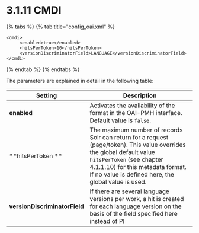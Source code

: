 # 3.1.11 CMDI

{% tabs %}
{% tab title="config_oai.xml" %}
```markup
<cmdi>
     <enabled>true</enabled>
     <hitsPerToken>10</hitsPerToken>
     <versionDiscriminatorField>LANGUAGE</versionDiscriminatorField>
</cmdi>
```
{% endtab %}
{% endtabs %}

The parameters are explained in detail in the following table:

| Setting                       | Description                                                                                                                                                                                                                                    |
| ----------------------------- | ---------------------------------------------------------------------------------------------------------------------------------------------------------------------------------------------------------------------------------------------- |
| **enabled**                   | Activates the availability of the format in the OAI-PMH interface. Default value is `false`.                                                                                                                                                   |
| **hitsPerToken **             | The maximum number of records Solr can return for a request (page/token). This value overrides the global default value `hitsPerToken` (see chapter 4.1.1.10) for this metadata format. If no value is defined here, the global value is used. |
| **versionDiscriminatorField** | If there are several language versions per work, a hit is created for each language version on the basis of the field specified here instead of PI                                                                                             |
